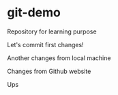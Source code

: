# git-demo
Repository for learning purpose

Let's commit first changes!

Another changes from local machine

Changes from Github website

Ups